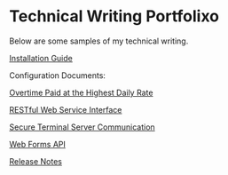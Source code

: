 # Technical Writing Portfolixo

Below are some samples of my technical writing. 

[Installation Guide](https://miawriter.github.io/Tech-Writing-Portfolio/Installation_Guide.pdf)


Configuration Documents:

[Overtime Paid at the Highest Daily Rate](https://miawriter.github.io/Tech-Writing-Portfolio/Overtime_at_Highest_Daily_Rate.pdf)

[RESTful Web Service Interface](https://miawriter.github.io/Tech-Writing-Portfolio/RESTful_Web_Service_Interface.pdf)

[Secure Terminal Server Communication](https://miawriter.github.io/Tech-Writing-Portfolio/Secure_Terminal_Server_Communication.pdf)

[Web Forms API](https://miawriter.github.io/Tech-Writing-Portfolio/Web_Forms_API.pdf)



[Release Notes](https://miawriter.github.io/Tech-Writing-Portfolio/Release_Notes.pdf)
